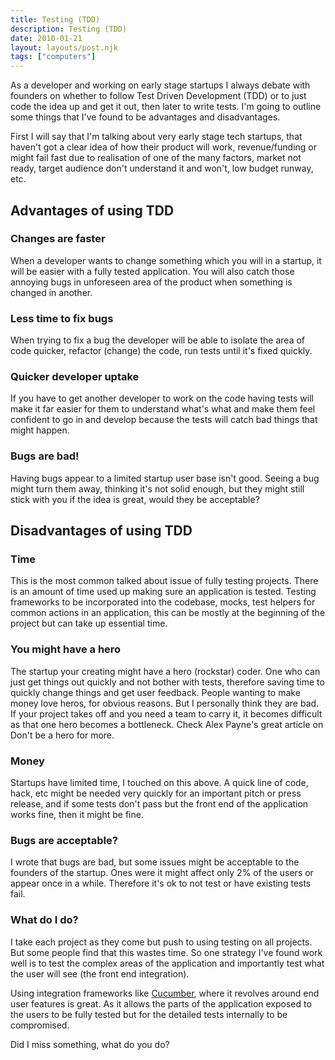 ```yaml
---
title: Testing (TDD)
description: Testing (TDD)
date: 2010-01-21
layout: layouts/post.njk
tags: ["computers"]
---
```

As a developer and working on early stage startups I always debate with founders on whether to follow Test Driven Development (TDD) or to just code the idea up and get it out, then later to write tests. I'm going to outline some things that I've found to be advantages and disadvantages.

First I will say that I'm talking about very early stage tech startups, that haven't got a clear idea of how their product will work, revenue/funding or might fail fast due to realisation of one of the many factors, market not ready, target audience don't understand it and won't, low budget runway, etc.

## Advantages of using TDD

### Changes are faster

When a developer wants to change something which you will in a startup, it will be easier with a fully tested application. You will also catch those annoying bugs in unforeseen area of the product when something is changed in another.

### Less time to fix bugs

When trying to fix a bug the developer will be able to isolate the area of code quicker, refactor (change) the code, run tests until it's fixed quickly.

### Quicker developer uptake

If you have to get another developer to work on the code having tests will make it far easier for them to understand what's what and make them feel confident to go in and develop because the tests will catch bad things that might happen.

### Bugs are bad!

Having bugs appear to a limited startup user base isn't good. Seeing a bug might turn them away, thinking it's not solid enough, but they might still stick with you if the idea is great, would they be acceptable?

## Disadvantages of using TDD

### Time

This is the most common talked about issue of fully testing projects. There is an amount of time used up making sure an application is tested. Testing frameworks to be incorporated into the codebase, mocks, test helpers for common actions in an application, this can be mostly at the beginning of the project but can take up essential time.

### You might have a hero

The startup your creating might have a hero (rockstar) coder. One who can just get things out quickly and not bother with tests, therefore saving time to quickly change things and get user feedback. People wanting to make money love heros, for obvious reasons. But I personally think they are bad. If your project takes off and you need a team to carry it, it becomes difficult as that one hero becomes a bottleneck. Check Alex Payne's great article on Don't be a hero for more.

### Money

Startups have limited time, I touched on this above. A quick line of code, hack, etc might be needed very quickly for an important pitch or press release, and if some tests don't pass but the front end of the application works fine, then it might be fine.

### Bugs are acceptable?

I wrote that bugs are bad, but some issues might be acceptable to the founders of the startup. Ones were it might affect only 2% of the users or appear once in a while. Therefore it's ok to not test or have existing tests fail.

### What do I do?

I take each project as they come but push to using testing on all projects. But some people find that this wastes time. So one strategy I've found work well is to test the complex areas of the application and importantly test what the user will see (the front end integration).

Using integration frameworks like [Cucumber](http://cukes.info/), where it revolves around end user features is great. As it allows the parts of the application exposed to the users to be fully tested but for the detailed tests internally to be compromised.

Did I miss something, what do you do?

